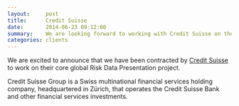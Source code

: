 ```yaml
---
layout:     post
title:      Credit Suisse 
date:       2014-06-23 09:12:00
summary:    We are looking forward to working with Credit Suisse on their new Risk Data Presentation project.
categories: clients
---
```


We are excited to announce that we have been contracted by <a href="http://credit-suisse.com" target="_blank">Credit 
Suisse</a> to work on their core global Risk Data Presentation project.

Credit Suisse Group is a Swiss multinational financial services holding company, headquartered in Zürich, that operates 
the Credit Suisse Bank and other financial services investments.